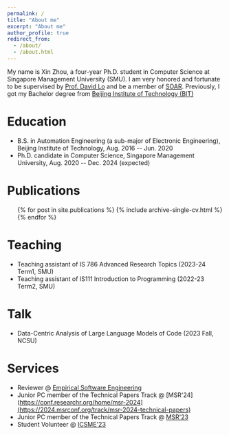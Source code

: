 ```yaml
---
permalink: /
title: "About me"
excerpt: "About me"
author_profile: true
redirect_from: 
  - /about/
  - /about.html
---
```


My name is Xin Zhou, a four-year Ph.D. student in Computer Science at Singapore Management University (SMU). I am very honored and fortunate to be supervised by [Prof. David Lo](http://www.mysmu.edu/faculty/davidlo/) and be a member of [SOAR](https://soarsmu.github.io/). Previously, I got my Bachelor degree from [Beijing Institute of Technology (BIT)](http://www.bit.edu.cn/)


Education
======
* B.S. in Automation Engineering (a sub-major of Electronic Engineering), Beijing Institute of Technology, Aug. 2016 -- Jun. 2020
* Ph.D. candidate in Computer Science, Singapore Management University, Aug. 2020 -- Dec. 2024 (expected)

Publications
======
  <ul>{% for post in site.publications %}
    {% include archive-single-cv.html %}
  {% endfor %}</ul>

Teaching
======
  * Teaching assistant of IS 786 Advanced Research Topics (2023-24 Term1, SMU)
  * Teaching assistant of IS111 Introduction to Programming (2022-23 Term2, SMU)

Talk
======
  * Data-Centric Analysis of Large Language Models of Code (2023 Fall, NCSU)
  
Services
======
* Reviewer @ [Empirical Software Engineering](https://www.springer.com/journal/10664)
* Junior PC member of the Technical Papers Track @ [MSR'24](https://conf.researchr.org/home/msr-2024](https://2024.msrconf.org/track/msr-2024-technical-papers)
* Junior PC member of the Technical Papers Track @ [MSR'23](https://conf.researchr.org/home/msr-2023)
* Student Volunteer @ [ICSME'23](https://conf.researchr.org/home/icsme-2023)
